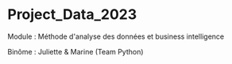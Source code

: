 # Project_Data_2023

Module : Méthode d'analyse des données et business intelligence


Binôme : Juliette & Marine (Team Python)
